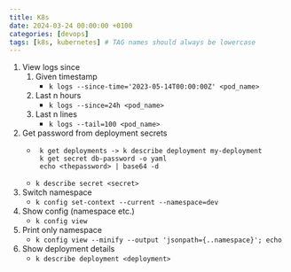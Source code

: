 ```yaml
---
title: K8s
date: 2024-03-24 00:00:00 +0100
categories: [devops]
tags: [k8s, kubernetes] # TAG names should always be lowercase
---
```


1. View logs since
    1. Given timestamp
        - `k logs --since-time='2023-05-14T00:00:00Z' <pod_name>`
    2. Last n hours
        - `k logs --since=24h <pod_name>`
    3. Last n lines
        - `k logs --tail=100 <pod_name>`
2. Get password from deployment secrets
    - ```shell
       k get deployments -> k describe deployment my-deployment
       k get secret db-password -o yaml
       echo <thepassword> | base64 -d
      ```
    - `k describe secret <secret>`
3. Switch namespace
    - `k config set-context --current --namespace=dev`
4. Show config (namespace etc.)
    - `k config view`
5. Print only namespace
    - `k config view --minify --output 'jsonpath={..namespace}'; echo`
6. Show deployment details
    - `k describe deployment <deployment>`
